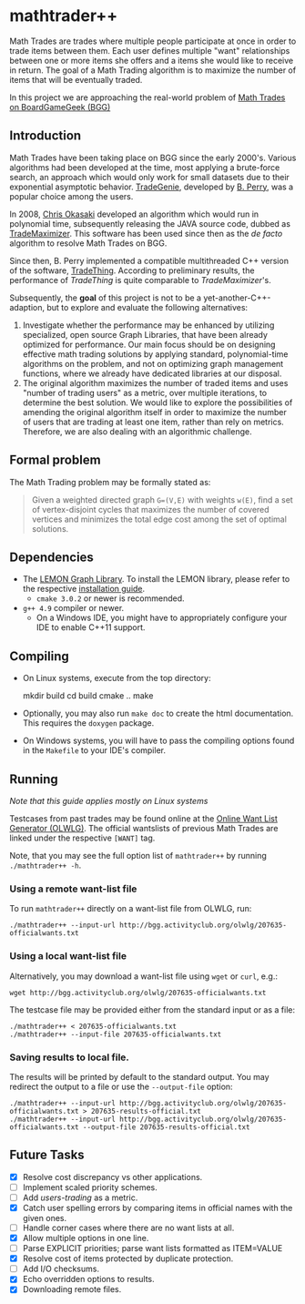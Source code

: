 # mathtrader++

Math Trades are trades where multiple people participate at once
in order to trade items between them.
Each user defines multiple "want" relationships between
one or more items she offers and a items she would like to receive in return.
The goal of a Math Trading algorithm
is to maximize the number of items that will be eventually traded.

In this project we are approaching the real-world problem of
[Math Trades on BoardGameGeek (BGG)](https://www.boardgamegeek.com/wiki/page/Math_Trades)

## Introduction

Math Trades have been taking place on BGG since the early 2000's.
Various algorithms had been developed at the time,
most applying a brute-force search,
an approach which would only work for small datasets
due to their exponential asymptotic behavior.
[TradeGenie](https://www.boardgamegeek.com/wiki/page/TradeGenie),
developed by [B. Perry](https://www.boardgamegeek.com/user/Kayvon),
was a popular choice among the users.

In 2008, [Chris Okasaki](https://www.boardgamegeek.com/user/cokasaki)
developed an algorithm which would run in polynomial time,
subsequently releasing the JAVA source code, dubbed as
[TradeMaximizer](https://www.boardgamegeek.com/wiki/page/TradeMaximizer).
This software has been used since then as the _de facto_ algorithm
to resolve Math Trades on BGG.

Since then, B. Perry
implemented a compatible multithreaded C++ version of the software,
[TradeThing](https://sourceforge.net/projects/tradething/files/).
According to preliminary results,
the performance of _TradeThing_ is quite comparable to _TradeMaximizer_'s.

Subsequently, the **goal** of this project is not to be a yet-another-C++-adaption,
but to explore and evaluate the following alternatives:

1. Investigate whether the performance may be enhanced by utilizing
specialized, open source Graph Libraries,
that have been already optimized for performance.
Our main focus should be on designing effective math trading solutions
by applying standard, polynomial-time algorithms on the problem,
and not on optimizing graph management functions,
where we already have dedicated libraries at our disposal.
2. The original algorithm maximizes the number of traded items
and uses "number of trading users" as a metric, over multiple iterations,
to determine the best solution.
We would like to explore the possibilities of amending the original algorithm
itself in order to maximize the number of users that are trading at least one item,
rather than rely on metrics.
Therefore, we are also dealing with an algorithmic challenge.

## Formal problem

The Math Trading problem may be formally stated as:

> Given a weighted directed graph `G=(V,E)` with weights `w(E)`,
> find a set of vertex-disjoint cycles that maximizes
> the number of covered vertices
> and minimizes the total edge cost among the
> set of optimal solutions.


## Dependencies

* The [LEMON Graph Library](http://lemon.cs.elte.hu/trac/lemon). To
install the LEMON library, please refer to the respective
[installation guide](http://lemon.cs.elte.hu/trac/lemon/wiki/InstallGuide).
  * ``cmake 3.0.2`` or newer is recommended.
* ``g++ 4.9`` compiler or newer.
  * On a Windows IDE, you might have to appropriately configure your IDE to enable C++11 support.

## Compiling

* On Linux systems, execute from the top directory:

	mkdir build
	cd build
	cmake ..
	make

* Optionally, you may also run `make doc` to create the html documentation.
This requires the `doxygen` package.
* On Windows systems, you will have to pass the compiling options
found in the `Makefile` to your IDE's compiler.

## Running

_Note that this guide applies mostly on Linux systems_

Testcases from past trades may be found online
at the [Online Want List Generator (OLWLG)](http://bgg.activityclub.org/olwlg/).
The official wantslists of previous Math Trades are linked
under the respective `[WANT]` tag.

Note, that you may see the full option list of `mathtrader++` by running `./mathtrader++ -h`.

### Using a remote want-list file

To run `mathtrader++` directly on a want-list file from OLWLG, run:

    ./mathtrader++ --input-url http://bgg.activityclub.org/olwlg/207635-officialwants.txt

### Using a local want-list file

Alternatively, you may download a want-list file using `wget` or `curl`, e.g.:

    wget http://bgg.activityclub.org/olwlg/207635-officialwants.txt

The testcase file may be provided either from the standard input
or as a file:

    ./mathtrader++ < 207635-officialwants.txt
    ./mathtrader++ --input-file 207635-officialwants.txt

### Saving results to local file.

The results will be printed by default to the standard output.
You may redirect the output to a file or use the `--output-file` option:

    ./mathtrader++ --input-url http://bgg.activityclub.org/olwlg/207635-officialwants.txt > 207635-results-official.txt
    ./mathtrader++ --input-url http://bgg.activityclub.org/olwlg/207635-officialwants.txt --output-file 207635-results-official.txt

## Future Tasks

- [x] Resolve cost discrepancy vs other applications.
- [ ] Implement scaled priority schemes.
- [ ] Add _users-trading_ as a metric.
- [x] Catch user spelling errors by comparing items in official names with the given ones.
- [ ] Handle corner cases where there are no want lists at all.
- [x] Allow multiple options in one line.
- [ ] Parse EXPLICIT priorities; parse want lists formatted as ITEM=VALUE
- [x] Resolve cost of items protected by duplicate protection.
- [ ] Add I/O checksums.
- [x] Echo overridden options to results.
- [x] Downloading remote files.

